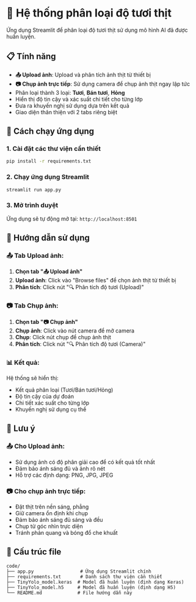 # 🥩 Hệ thống phân loại độ tươi thịt

Ứng dụng Streamlit để phân loại độ tươi thịt sử dụng mô hình AI đã được huấn luyện.

## 📋 Tính năng

- **📤 Upload ảnh**: Upload và phân tích ảnh thịt từ thiết bị
- **📷 Chụp ảnh trực tiếp**: Sử dụng camera để chụp ảnh thịt ngay lập tức
- Phân loại thành 3 loại: **Tươi**, **Bán tươi**, **Hỏng**
- Hiển thị độ tin cậy và xác suất chi tiết cho từng lớp
- Đưa ra khuyến nghị sử dụng dựa trên kết quả
- Giao diện thân thiện với 2 tabs riêng biệt

## 🚀 Cách chạy ứng dụng

### 1. Cài đặt các thư viện cần thiết
```bash
pip install -r requirements.txt
```

### 2. Chạy ứng dụng Streamlit
```bash
streamlit run app.py
```

### 3. Mở trình duyệt
Ứng dụng sẽ tự động mở tại: `http://localhost:8501`

## 📖 Hướng dẫn sử dụng

### 📤 Tab Upload ảnh:
1. **Chọn tab "📤 Upload ảnh"**
2. **Upload ảnh**: Click vào "Browse files" để chọn ảnh thịt từ thiết bị
3. **Phân tích**: Click nút "🔍 Phân tích độ tươi (Upload)"

### 📷 Tab Chụp ảnh:
1. **Chọn tab "📷 Chụp ảnh"**
2. **Chụp ảnh**: Click vào nút camera để mở camera
3. **Chụp**: Click nút chụp để chụp ảnh thịt
4. **Phân tích**: Click nút "🔍 Phân tích độ tươi (Camera)"

### 📊 Kết quả:
Hệ thống sẽ hiển thị:
- Kết quả phân loại (Tươi/Bán tươi/Hỏng)
- Độ tin cậy của dự đoán
- Chi tiết xác suất cho từng lớp
- Khuyến nghị sử dụng cụ thể

## 🎯 Lưu ý

### 📤 Cho Upload ảnh:
- Sử dụng ảnh có độ phân giải cao để có kết quả tốt nhất
- Đảm bảo ánh sáng đủ và ảnh rõ nét
- Hỗ trợ các định dạng: PNG, JPG, JPEG

### 📷 Cho chụp ảnh trực tiếp:
- Đặt thịt trên nền sáng, phẳng
- Giữ camera ổn định khi chụp
- Đảm bảo ánh sáng đủ sáng và đều
- Chụp từ góc nhìn trực diện
- Tránh phản quang và bóng đổ che khuất

## 📁 Cấu trúc file

```
code/
├── app.py                 # Ứng dụng Streamlit chính
├── requirements.txt       # Danh sách thư viện cần thiết
├── TinyYolo_model.keras  # Model đã huấn luyện (định dạng Keras)
├── TinyYolo_model.h5     # Model đã huấn luyện (định dạng H5)
└── README.md             # File hướng dẫn này
``` 